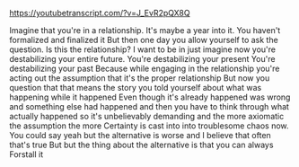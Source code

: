 https://youtubetranscript.com/?v=J_EvR2pQX8Q

 Imagine that you're in a relationship. It's maybe a year into it. You haven't formalized and finalized it But then one day you allow yourself to ask the question. Is this the relationship? I want to be in just imagine now you're destabilizing your entire future. You're destabilizing your present You're destabilizing your past Because while engaging in the relationship you're acting out the assumption that it's the proper relationship But now you question that that means the story you told yourself about what was happening while it happened Even though it's already happened was wrong and something else had happened and then you have to think through what actually happened so it's unbelievably demanding and the more axiomatic the assumption the more Certainty is cast into into troublesome chaos now. You could say yeah but the alternative is worse and I believe that often that's true But but the thing about the alternative is that you can always Forstall it